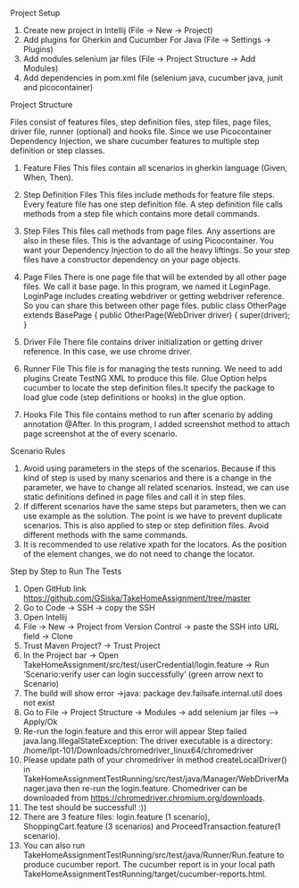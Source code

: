 Project Setup

1. Create new project in Intellij (File → New → Project)
2. Add plugins for Gherkin and Cucumber For Java (File → Settings → Plugins)
3. Add modules selenium jar files (File → Project Structure → Add Modules)
4. Add dependencies in pom.xml file (selenium java, cucumber java, junit and picocontainer)

Project Structure 

Files consist of features files, step definition files, step files, page files, driver file, runner (optional) and hooks file. Since we use Picocontainer Dependency Injection, we share cucumber features to multiple step definition or step classes.
1. Feature Files
This files contain all scenarios in gherkin language (Given, When, Then).
2. Step Definition Files
This files include methods for feature file steps. Every feature file has one step definition file. A step definition file calls methods from a step file which contains more detail commands.  
3. Step Files
This files call methods from page files. Any assertions are also in these files. This is the advantage of using Picocontainer. You want your Dependency Injection to do all the heavy liftings. So your step files have a constructor dependency on your page objects. 
4. Page Files
There is one page file that will be extended by all other page files. We call it base page. In this program, we named it LoginPage. LoginPage includes creating webdriver or getting webdriver reference. So you can share this between other page files. 
public class OtherPage extends BasePage {
 public OtherPage(WebDriver driver) {
        super(driver);
    }

5. Driver File
There file contains driver initialization or getting driver reference. In this case, we use chrome driver. 
6. Runner File
This file is for managing the tests running. We need to add plugins Create TestNG XML to produce this  file. Glue Option helps cucumber to locate the step definition files.It specify the package to load glue code (step definitions or hooks) in the glue option.
7. Hooks File
This file contains method to run after scenario by adding annotation @After. In this program, I added screenshot method to attach page screenshot at the of every scenario. 

Scenario Rules

1. Avoid using parameters in the steps of the scenarios. Because if this kind of step is used by many scenarios and there is a change in the parameter, we have to change all related scenarios. Instead, we can use static definitions defined in page files and call it in step files. 
2. If different scenarios have the same steps but parameters, then we can use example as the solution. The point is we have to prevent duplicate scenarios. This is also applied to step or step definition files. Avoid different methods with the same commands.
3. It is recommended to use relative xpath for the locators. As the position of the element changes, we do not need to change the locator. 

Step by Step to Run The Tests

1. Open GitHub link https://github.com/GSiska/TakeHomeAssignment/tree/master
2. Go to Code → SSH → copy the SSH
3. Open Intellij
4. File → New → Project from Version Control → paste the SSH into URL field → Clone
5. Trust Maven Project? → Trust Project
6.  In the Project bar → Open TakeHomeAssignment/src/test/userCredential/login.feature → Run ‘Scenario:verify user can login successfully’ (green arrow next to Scenario)
7.  The build will show error →java: package dev.failsafe.internal.util does not exist
8. Go to File → Project Structure → Modules → add selenium jar files –> Apply/Ok
9. Re-run the login.feature and this error will appear
Step failed
java.lang.IllegalStateException: The driver executable is a directory: /home/lpt-101/Downloads/chromedriver_linux64/chromedriver
10. Please update path of your chromedriver in method createLocalDriver() in TakeHomeAssignmentTestRunning/src/test/java/Manager/WebDriverManager.java then re-run the login.feature. Chomedriver can be downloaded from https://chromedriver.chromium.org/downloads.
11. The test should be successful! :))
12. There are 3 feature files: login.feature (1 scenario), ShoppingCart.feature (3 scenarios) and ProceedTransaction.feature(1 scenario). 
13. You can also run TakeHomeAssignmentTestRunning/src/test/java/Runner/Run.feature to produce cucumber report. The cucumber report is in your local path TakeHomeAssignmentTestRunning/target/cucumber-reports.html. 

